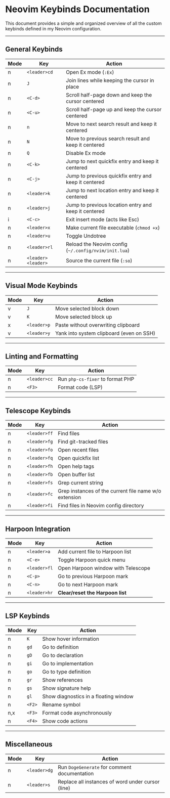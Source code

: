 # Neovim Keybinds Documentation

This document provides a simple and organized overview of all the custom keybinds defined in my Neovim configuration.

---

## General Keybinds

| Mode | Key               | Action                                                      |
|------|------------------|-------------------------------------------------------------|
| n    | `<leader>cd`     | Open Ex mode (`:Ex`)                                        |
| n    | `J`              | Join lines while keeping the cursor in place                |
| n    | `<C-d>`          | Scroll half-page down and keep the cursor centered          |
| n    | `<C-u>`          | Scroll half-page up and keep the cursor centered            |
| n    | `n`              | Move to next search result and keep it centered             |
| n    | `N`              | Move to previous search result and keep it centered         |
| n    | `Q`              | Disable Ex mode                                             |
| n    | `<C-k>`          | Jump to next quickfix entry and keep it centered            |
| n    | `<C-j>`          | Jump to previous quickfix entry and keep it centered        |
| n    | `<leader>k`      | Jump to next location entry and keep it centered            |
| n    | `<leader>j`      | Jump to previous location entry and keep it centered        |
| i    | `<C-c>`          | Exit insert mode (acts like Esc)                            |
| n    | `<leader>x`      | Make current file executable (`chmod +x`)                   |
| n    | `<leader>u`      | Toggle Undotree                                             |
| n    | `<leader>rl`     | Reload the Neovim config (`~/.config/nvim/init.lua`)        |
| n    | `<leader><leader>` | Source the current file (`:so`)                           |

---

## Visual Mode Keybinds

| Mode | Key            | Action                                              |
|------|----------------|-----------------------------------------------------|
| v    | `J`            | Move selected block down                            |
| v    | `K`            | Move selected block up                              |
| x    | `<leader>p`    | Paste without overwriting clipboard                 |
| v    | `<leader>y`    | Yank into system clipboard (even on SSH)            |

---

##  Linting and Formatting

| Mode | Key        | Action                                 |
|------|------------|----------------------------------------|
| n    | `<leader>cc` | Run `php-cs-fixer` to format PHP     |
| n    | `<F3>`     | Format code (LSP)                      |

---

##  Telescope Keybinds

| Mode | Key          | Action                                                |
|------|--------------|-------------------------------------------------------|
| n    | `<leader>ff` | Find files                                            |
| n    | `<leader>fg` | Find git-tracked files                                |
| n    | `<leader>fo` | Open recent files                                     |
| n    | `<leader>fq` | Open quickfix list                                    |
| n    | `<leader>fh` | Open help tags                                        |
| n    | `<leader>fb` | Open buffer list                                      |
| n    | `<leader>fs` | Grep current string                                   |
| n    | `<leader>fc` | Grep instances of the current file name w/o extension |
| n    | `<leader>fi` | Find files in Neovim config directory                 |

---

## Harpoon Integration

| Mode | Key          | Action                                         |
|------|--------------|------------------------------------------------|
| n    | `<leader>a`  | Add current file to Harpoon list              |
| n    | `<C-e>`      | Toggle Harpoon quick menu                     |
| n    | `<leader>fl` | Open Harpoon window with Telescope            |
| n    | `<C-p>`      | Go to previous Harpoon mark                   |
| n    | `<C-n>`      | Go to next Harpoon mark                       |
| n    | `<leader>hr` | **Clear/reset the Harpoon list**              |

---

## LSP Keybinds

| Mode   | Key      | Action                             |
|--------|----------|------------------------------------|
| n      | `K`      | Show hover information             |
| n      | `gd`     | Go to definition                   |
| n      | `gD`     | Go to declaration                  |
| n      | `gi`     | Go to implementation               |
| n      | `go`     | Go to type definition              |
| n      | `gr`     | Show references                    |
| n      | `gs`     | Show signature help                |
| n      | `gl`     | Show diagnostics in a floating window |
| n      | `<F2>`   | Rename symbol                      |
| n,x    | `<F3>`   | Format code asynchronously         |
| n      | `<F4>`   | Show code actions                  |

---

## Miscellaneous

| Mode | Key          | Action                                               |
|------|--------------|------------------------------------------------------|
| n    | `<leader>dg` | Run `DogeGenerate` for comment documentation         |
| n    | `<leader>s`  | Replace all instances of word under cursor (line)    |

